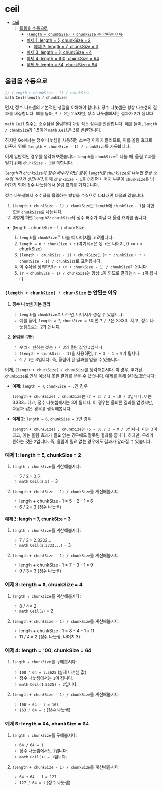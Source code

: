 # ceil

- [ceil](#ceil)
    - [올림을 수동으로](#올림을-수동으로)
        - [`(length + chunkSize) / chunkSize` 는 안된는 이유](#length--chunksize--chunksize-는-안된는-이유)
        - [예제 1: length = 5, chunkSize = 2](#예제-1-length--5-chunksize--2)
            - [예제 2: length = 7, chunkSize = 3](#예제-2-length--7-chunksize--3)
        - [예제 3: length = 8, chunkSize = 4](#예제-3-length--8-chunksize--4)
        - [예제 4: length = 100, chunkSize = 64](#예제-4-length--100-chunksize--64)
        - [예제 5: length = 64, chunkSize = 64](#예제-5-length--64-chunksize--64)

## 올림을 수동으로

```go
// (length + chunkSize - 1) / chunkSize
math.Ceil(length / chunkSize)
```

먼저, 정수 나눗셈의 기본적인 성질을 이해해야 합니다.
정수 나눗셈은 항상 나눗셈의 결과를 내림합니다.
예를 들어, `5 / 2`는 2.5지만, 정수 나눗셈에서는 결과가 2가 됩니다.

`math.Ceil` 함수는 소수점을 올림하여 가장 작은 정수를 반환합니다.
예를 들어, `length / chunkSize`가 1.5이면 `math.Ceil`은 2를 반환합니다.

하지만 Go에서는 정수 나눗셈을 사용하면 소수점 이하가 잘리므로, 이를 올림 효과로 바꾸기 위해 `(length + chunkSize - 1) / chunkSize`를 사용합니다.

이제 일반적인 경우를 생각해보겠습니다.
`length`를 `chunkSize`로 나눌 때, 올림 효과를 얻기 위해 `chunkSize - 1`을 더합니다.

*`length`가 `chunkSize`의 정수 배수가 아닌 경우, `length`를 `chunkSize`로 나누면 항상 소수점 이하가 생깁니다*.
이때 `chunkSize - 1`을 더하면 나머지 부분이 `chunkSize`를 넘어가게 되어 정수 나눗셈에서 올림 효과를 가져옵니다.

정수 나눗셈에서 소수점을 올림하는 방법을 수식으로 나타내면 다음과 같습니다:

1. `(length + chunkSize - 1) / chunkSize`는 `length`에 `chunkSize - 1`을 더한 값을 `chunkSize`로 나눕니다.
2. 이렇게 하면 `length`가 `chunkSize`의 정수 배수가 아닐 때 올림 효과를 줍니다.

- (length + chunkSize - 1) / chunkSize

    1. `length`를 `chunkSize`로 나눌 때 나머지를 고려합니다.
    2. `length = n * chunkSize + r` (여기서 `n`은 몫, `r`은 나머지, 0 <= r < chunkSize)
    3. `(length + chunkSize - 1) / chunkSize`는 `(n * chunkSize + r + chunkSize - 1) / chunkSize`로 표현됩니다.
    4. 이 수식을 정리하면 `n + (r + chunkSize - 1) / chunkSize`가 됩니다.
    5. `(r + chunkSize - 1) / chunkSize`는 항상 `1`이 되므로 결과는 `n + 1`이 됩니다.

### `(length + chunkSize) / chunkSize` 는 안된는 이유

1. **정수 나눗셈 기본 원리**:
   - `length`를 `chunkSize`로 나누면, 나머지가 생길 수 있습니다.
   - 예를 들어, `length = 7`, `chunkSize = 3`이면 `7 / 3`은 2.333...이고, 정수 나눗셈으로는 2가 됩니다.

2. **올림을 구현**:
   - 우리가 원하는 것은 `7 / 3`의 올림 값인 3입니다.
   - `(length + chunkSize - 1)`을 사용하면, `7 + 3 - 1 = 9`가 됩니다.
   - `9 / 3`는 3입니다. 즉, 올림이 된 결과를 얻을 수 있습니다.

이제, `(length + chunkSize) / chunkSize`를 생각해봅시다.
이 경우, 추가된 `chunkSize`로 인해 예상치 못한 결과를 얻을 수 있습니다. 예제를 통해 살펴보겠습니다:

- **예제**: `length = 7`, `chunkSize = 3`인 경우

    `(length + chunkSize) / chunkSize`는 `(7 + 3) / 3 = 10 / 3`입니다.
    이는 3.333...이고, 정수 나눗셈에서는 3이 됩니다.
    이 경우는 올바른 결과를 얻었지만, 다음과 같은 경우를 생각해봅시다.

- **예제 2**: `length = 6`, `chunkSize = 3`인 경우

    `(length + chunkSize) / chunkSize`는 `(6 + 3) / 3 = 9 / 3`입니다.
    이는 3이 되고, 이는 올림 효과가 필요 없는 경우에도 잘못된 결과를 줍니다.
    하지만, 우리가 원하는 것은 `2`입니다. 즉, 올림이 필요 없는 경우에도 결과가 달라질 수 있습니다.

### 예제 1: length = 5, chunkSize = 2

1. `length / chunkSize`를 계산해봅시다:
   - 5 / 2 = 2.5
   - `math.Ceil(2.5)` = 3

2. `(length + chunkSize - 1) / chunkSize`를 계산해봅시다:
   - length + chunkSize - 1 = 5 + 2 - 1 = 6
   - 6 / 2 = 3 (정수 나눗셈)

#### 예제 2: length = 7, chunkSize = 3

1. `length / chunkSize`를 계산해봅시다:
   - 7 / 3 = 2.3333...
   - `math.Ceil(2.3333...)` = 3

2. `(length + chunkSize - 1) / chunkSize`를 계산해봅시다:
   - length + chunkSize - 1 = 7 + 3 - 1 = 9
   - 9 / 3 = 3 (정수 나눗셈)

### 예제 3: length = 8, chunkSize = 4

1. `length / chunkSize`를 계산해봅시다:
   - 8 / 4 = 2
   - `math.Ceil(2)` = 2

2. `(length + chunkSize - 1) / chunkSize`를 계산해봅시다:
   - length + chunkSize - 1 = 8 + 4 - 1 = 11
   - 11 / 4 = 2 (정수 나눗셈, 나머지 3)

### 예제 4: length = 100, chunkSize = 64

1. `length / chunkSize`를 구해봅시다:
   - `100 / 64 = 1.5625` (실제 나눗셈 값)
   - 정수 나눗셈에서는 `1`이 됩니다.
   - `math.Ceil(1.5625) = 2`입니다.

2. `(length + chunkSize - 1) / chunkSize`를 계산해봅시다:
   - `100 + 64 - 1 = 163`
   - `163 / 64 = 2` (정수 나눗셈)

### 예제 5: length = 64, chunkSize = 64

1. `length / chunkSize`를 구해봅시다:
   - `64 / 64 = 1`
   - 정수 나눗셈에서도 `1`입니다.
   - `math.Ceil(1) = 1`입니다.

2. `(length + chunkSize - 1) / chunkSize`를 계산해봅시다:
   - `64 + 64 - 1 = 127`
   - `127 / 64 = 1` (정수 나눗셈)
